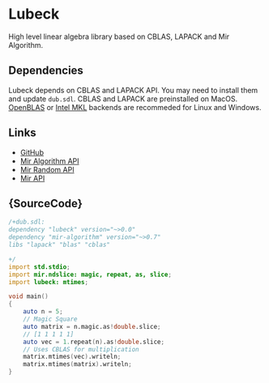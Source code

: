 # Lubeck

High level linear algebra library based on CBLAS, LAPACK and Mir Algorithm.

## Dependencies
Lubeck depends on CBLAS and LAPACK API. You may need to install them and update `dub.sdl`.
CBLAS and LAPACK are preinstalled on MacOS.
[OpenBLAS](http://www.openblas.net) or [Intel MKL](https://software.intel.com/en-us/mkl)
backends are recommeded for Linux and Windows.

## Links

 - [GitHub](https://github.com/kaleidicassociates/lubeck)
 - [Mir Algorithm API](http://docs.algorithm.dlang.io)
 - [Mir Random API](http://docs.algorithm.dlang.io)
 - [Mir API](http://docs.mir.dlang.io)

## {SourceCode}

```d
/+dub.sdl:
dependency "lubeck" version="~>0.0"
dependency "mir-algorithm" version="~>0.7"
libs "lapack" "blas" "cblas"

+/
import std.stdio;
import mir.ndslice: magic, repeat, as, slice;
import lubeck: mtimes;

void main()
{
    auto n = 5;
    // Magic Square
    auto matrix = n.magic.as!double.slice;
    // [1 1 1 1 1]
    auto vec = 1.repeat(n).as!double.slice;
    // Uses CBLAS for multiplication
    matrix.mtimes(vec).writeln;
    matrix.mtimes(matrix).writeln;
}
```
